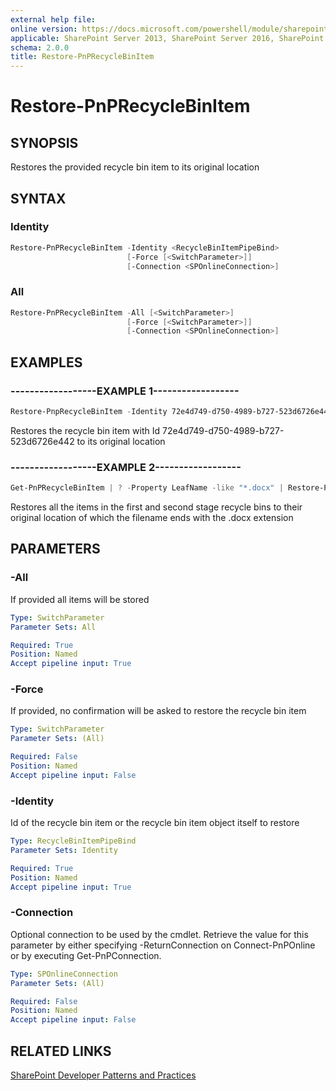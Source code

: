 ```yaml
---
external help file:
online version: https://docs.microsoft.com/powershell/module/sharepoint-pnp/restore-pnprecyclebinitem
applicable: SharePoint Server 2013, SharePoint Server 2016, SharePoint Server 2019, SharePoint Online
schema: 2.0.0
title: Restore-PnPRecycleBinItem
---
```


# Restore-PnPRecycleBinItem

## SYNOPSIS
Restores the provided recycle bin item to its original location

## SYNTAX 

### Identity
```powershell
Restore-PnPRecycleBinItem -Identity <RecycleBinItemPipeBind>
                          [-Force [<SwitchParameter>]]
                          [-Connection <SPOnlineConnection>]
```

### All
```powershell
Restore-PnPRecycleBinItem -All [<SwitchParameter>]
                          [-Force [<SwitchParameter>]]
                          [-Connection <SPOnlineConnection>]
```

## EXAMPLES

### ------------------EXAMPLE 1------------------
```powershell
Restore-PnpRecycleBinItem -Identity 72e4d749-d750-4989-b727-523d6726e442
```

Restores the recycle bin item with Id 72e4d749-d750-4989-b727-523d6726e442 to its original location

### ------------------EXAMPLE 2------------------
```powershell
Get-PnPRecycleBinItem | ? -Property LeafName -like "*.docx" | Restore-PnpRecycleBinItem
```

Restores all the items in the first and second stage recycle bins to their original location of which the filename ends with the .docx extension

## PARAMETERS

### -All
If provided all items will be stored 

```yaml
Type: SwitchParameter
Parameter Sets: All

Required: True
Position: Named
Accept pipeline input: True
```

### -Force
If provided, no confirmation will be asked to restore the recycle bin item

```yaml
Type: SwitchParameter
Parameter Sets: (All)

Required: False
Position: Named
Accept pipeline input: False
```

### -Identity
Id of the recycle bin item or the recycle bin item object itself to restore

```yaml
Type: RecycleBinItemPipeBind
Parameter Sets: Identity

Required: True
Position: Named
Accept pipeline input: True
```

### -Connection
Optional connection to be used by the cmdlet. Retrieve the value for this parameter by either specifying -ReturnConnection on Connect-PnPOnline or by executing Get-PnPConnection.

```yaml
Type: SPOnlineConnection
Parameter Sets: (All)

Required: False
Position: Named
Accept pipeline input: False
```

## RELATED LINKS

[SharePoint Developer Patterns and Practices](https://aka.ms/sppnp)